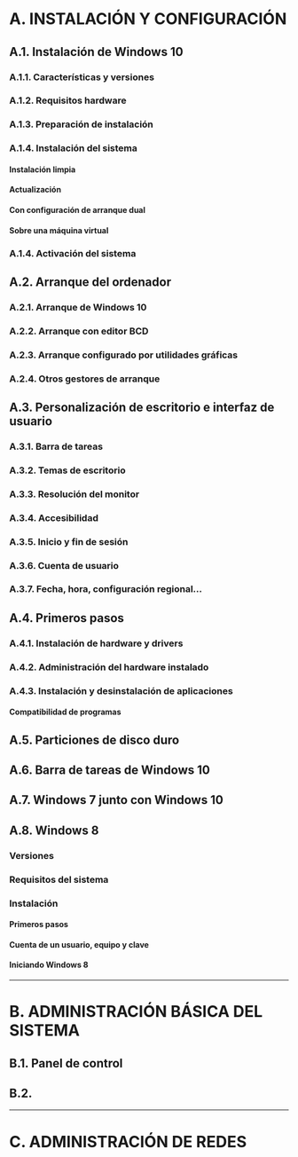 
# A. INSTALACIÓN Y CONFIGURACIÓN

## A.1. Instalación de Windows 10


### A.1.1. Características y versiones

### A.1.2. Requisitos hardware

### A.1.3. Preparación de instalación

### A.1.4. Instalación del sistema

#### Instalación limpia

####  Actualización

####  Con configuración de arranque dual

####  Sobre una máquina virtual


### A.1.4. Activación del sistema


## A.2. Arranque del ordenador

### A.2.1. Arranque de Windows 10

### A.2.2. Arranque con editor BCD

### A.2.3. Arranque configurado por utilidades gráficas

### A.2.4. Otros gestores de arranque



## A.3. Personalización de escritorio e interfaz de usuario


### A.3.1. Barra de tareas


### A.3.2. Temas de escritorio


### A.3.3. Resolución del monitor


### A.3.4. Accesibilidad

### A.3.5. Inicio y fin de sesión


### A.3.6. Cuenta de usuario

### A.3.7. Fecha, hora, configuración regional...



## A.4. Primeros pasos

### A.4.1. Instalación de hardware y drivers


### A.4.2. Administración del hardware instalado


### A.4.3. Instalación y desinstalación de aplicaciones

#### Compatibilidad de programas

## A.5. Particiones de disco duro



## A.6. Barra de tareas de Windows 10


## A.7. Windows 7 junto con Windows 10


## A.8. Windows 8


### Versiones


### Requisitos del sistema


### Instalación

#### Primeros pasos


####  Cuenta de un usuario, equipo y clave


####  Iniciando Windows 8



------
# B. ADMINISTRACIÓN BÁSICA DEL SISTEMA

## B.1. Panel de control


## B.2. 





------

# C. ADMINISTRACIÓN DE REDES